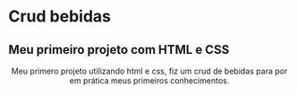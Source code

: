 # Crud bebidas
## Meu primeiro projeto com HTML e CSS

<p align="center">Meu primero projeto utilizando html e css, fiz um crud de bebidas para por em prática meus primeiros conhecimentos.</p>

